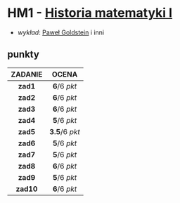 # HM1 - [Historia matematyki I](https://usosweb.mimuw.edu.pl/kontroler.php?_action=katalog2/przedmioty/pokazPrzedmiot&kod=1000-00HM1-OG)

- *wykład*: [Paweł Goldstein](https://usosweb.mimuw.edu.pl/kontroler.php?_action=katalog2/osoby/pokazOsobe&os_id=599) i inni

## punkty

|     ZADANIE      |      OCENA       |
| :--------------: |  :-------------: |
|     **zad1**     | **6**/6 *pkt*  |
|     **zad2**     | **6**/6 *pkt*   |
|     **zad3**     | **6**/6 *pkt*  |
|     **zad4**     | **5**/6 *pkt*  |
|     **zad5**     | **3.5**/6 *pkt*  |
|     **zad6**     | **5**/6 *pkt*  |
|     **zad7**     | **5**/6 *pkt*  |
|     **zad8**     | **6**/6 *pkt*  |
|     **zad9**     | **5**/6 *pkt*  |
|    **zad10**     | **6**/6 *pkt*  |

